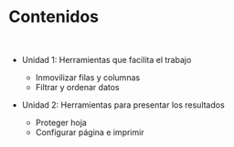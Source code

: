 
# Contenidos

 

- Unidad 1: Herramientas que facilita el trabajo
    - Inmovilizar filas y columnas
    - Filtrar y ordenar datos

- Unidad 2: Herramientas para presentar los resultados
    - Proteger hoja
    - Configurar página e imprimir
